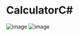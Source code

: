 # CalculatorC#
![image](https://user-images.githubusercontent.com/19569802/213486270-e8cd1219-b91f-4811-ba42-17f1cb174539.png)
![image](https://user-images.githubusercontent.com/19569802/213485381-bdf576c7-2856-4720-a9b5-7a2095bddfbc.png)
